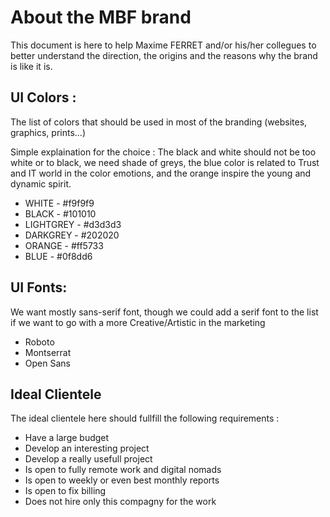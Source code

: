 # About the MBF brand

This document is here to help Maxime FERRET and/or his/her collegues to better understand the direction, the origins and the reasons why the brand is like it is.

## UI Colors :

The list of colors that should be used in most of the branding (websites, graphics, prints...)

Simple explaination for the choice :
The black and white should not be too white or to black, we need shade of greys, the blue color is related to Trust and IT world in the color emotions, and the orange inspire the young and dynamic spirit.

- WHITE - #f9f9f9
- BLACK - #101010
- LIGHTGREY - #d3d3d3
- DARKGREY - #202020
- ORANGE - #ff5733
- BLUE - #0f8dd6

## UI Fonts:

We want mostly sans-serif font, though we could add a serif font to the list if we want to go with a more Creative/Artistic in the marketing

- Roboto
- Montserrat
- Open Sans

## Ideal Clientele

The ideal clientele here should fullfill the following requirements :
- Have a large budget
- Develop an interesting project
- Develop a really usefull project
- Is open to fully remote work and digital nomads
- Is open to weekly or even best monthly reports
- Is open to fix billing
- Does not hire only this compagny for the work

